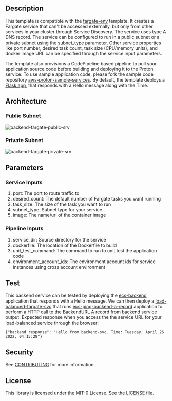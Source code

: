 ## Description

This template is compatible with the [fargate-env](../../environment-templates/fargate-env) template. It creates a Fargate service that can't be accessed externally, but only from other services in your cluster through Service Discovery. The service uses type A DNS record. The service can be configured to run in a public subnet or a private subnet using the subnet_type parameter. Other service properties like port number, desired task count, task size (CPU/memory units), and docker image URL can be specified through the service input parameters. 

The template also provisions a CodePipeline based pipeline to pull your application source code before building and deploying it to the Proton service. To use sample application code, please fork the sample code repository [aws-proton-sample-services](https://github.com/aws-samples/aws-proton-sample-services). By default, the template deploys a [Flask app](https://github.com/aws-samples/aws-proton-sample-services/tree/main/ecs-backend), that responds with a Hello message along with the Time. 


## Architecture

### Public Subnet
![backend-fargate-public-srv](../../images/backend-fargate-public-srv.png)

### Private Subnet
![backend-fargate-private-srv](../../images/backend-fargate-private-srv.png)

## Parameters

### Service Inputs

1. port: The port to route traffic to
2. desired_count: The default number of Fargate tasks you want running
3. task_size: The size of the task you want to run
4. subnet_type: Subnet type for your service
5. image: The name/url of the container image

### Pipeline Inputs

1. service_dir: Source directory for the service
2. dockerfile: The location of the Dockerfile to build
3. unit_test_command: The command to run to unit test the application code
4. environment_account_ids: The environment account ids for service instances using cross account environment

## Test
This backend service can be tested by deploying the [ecs-backend](https://github.com/aws-samples/aws-proton-sample-services/tree/main/ecs-backend) application that responds with a Hello message. We can then deploy a [load-balanced-fargate-svc](../load-balanced-fargate-svc) that runs [ecs-ping-backend-a-record](https://github.com/aws-samples/aws-proton-sample-services/tree/main/ecs-ping-backend-a-record) application to perform a HTTP call to the BackendURL A record from backend service output. Expected response when you access the the service URL for your load-balanced service through the browser:
```
{"backend_response": "Hello from backend-svc. Time: Tuesday, April 26 2022, 04:15:28"}
```

## Security

See [CONTRIBUTING](../../CONTRIBUTING.md#security-issue-notifications) for more information.


## License

This library is licensed under the MIT-0 License. See the [LICENSE](../../LICENSE) file.

